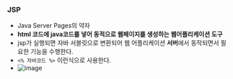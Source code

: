 

### JSP
- Java Server Pages의 약자
- **html 코드에 java코드를 넣어 동적으로 웹페이지를 생성하는 웹어플리케이션 도구**
- jsp가 실행되면 자바 서블릿으로 변환되어 웹 어플리케이션 **서버**에서 동작되면서 필요한 기능을 수행한다.  
- `<% 자바코드 %>` 이런식으로 사용한다.
- ![image](https://user-images.githubusercontent.com/64109506/109744441-a3d90b80-7c15-11eb-8a6b-0d5a2ac2a94d.png)
